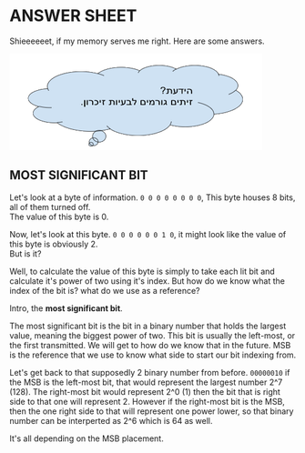 # ANSWER SHEET

Shieeeeeet, if my memory serves me right. Here are some answers.

![](/Pictures/Hayadaata.png)

## MOST SIGNIFICANT BIT

Let's look at a byte of information. `0 0 0 0 0 0 0 0`, This byte houses 8 bits, all of them turned off.<br>
The value of this byte is 0.

Now, let's look at this byte. `0 0 0 0 0 0 1 0`, it might look like the value of this byte is obviously 2. <br>
But is it?

Well, to calculate the value of this byte is simply to take each lit bit and calculate it's power of two using it's index. But how do we know what the index of the bit is? what do we use as a reference?

Intro, the **most significant bit**.

The most significant bit is the bit in a binary number that holds the largest value, meaning the biggest power of two. This bit is usually the left-most, or the first transmitted. We will get to how do we know that in the future. MSB is the reference that we use to know what side to start our bit indexing from.

Let's get back to that supposedly 2 binary number from before. `00000010` if the MSB is the left-most bit, that would represent the largest number 2^7 (128). The right-most bit would represent 2^0 (1) then the bit that is right side to that one will represent 2. However if the right-most bit is the MSB, then the one right side to that will represent one power lower, so that binary number can be interperted as 2^6 which is 64 as well.

It's all depending on the MSB placement.

## 